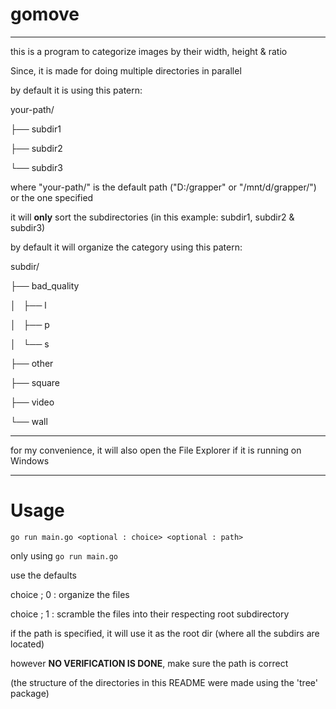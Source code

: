 
# gomove


---

this is a program to categorize images by their width, height & ratio


Since, it is made for doing multiple directories in parallel

by default it is using this patern:

your-path/

├── subdir1

├── subdir2

└── subdir3


where "your-path/" is the default path ("D:/grapper" or "/mnt/d/grapper/") or the one specified  

it will **only** sort the subdirectories (in this example: subdir1, subdir2 & subdir3)


by default it will organize the category using this patern:


subdir/

├── bad_quality

│   ├── l

│   ├── p

│   └── s

├── other

├── square

├── video

└── wall

---

for my convenience, it will also open the File Explorer if it is running on Windows

---

# Usage


`go run main.go <optional : choice> <optional : path> `


only using `go run main.go`

use the defaults

choice ; 0 : organize the files

choice ; 1 : scramble the files into their respecting root subdirectory 

if the path is specified, it will use it as the root dir (where all the subdirs are located)

however **NO VERIFICATION IS DONE**, make sure the path is correct



(the structure of the directories in this README were made using the 'tree' package)

